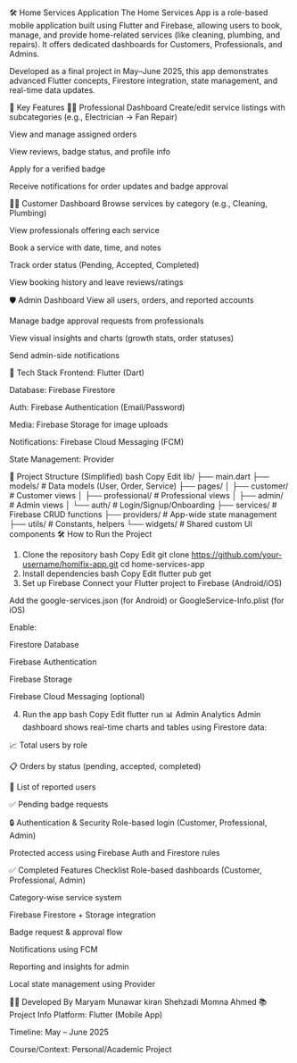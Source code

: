 🛠️ Home Services Application
The Home Services App is a role-based mobile application built using Flutter and Firebase, allowing users to book, manage, and provide home-related services (like cleaning, plumbing, and repairs). It offers dedicated dashboards for Customers, Professionals, and Admins.

Developed as a final project in May–June 2025, this app demonstrates advanced Flutter concepts, Firestore integration, state management, and real-time data updates.

📱 Key Features
👨‍🔧 Professional Dashboard
Create/edit service listings with subcategories (e.g., Electrician → Fan Repair)

View and manage assigned orders

View reviews, badge status, and profile info

Apply for a verified badge

Receive notifications for order updates and badge approval

👩‍💼 Customer Dashboard
Browse services by category (e.g., Cleaning, Plumbing)

View professionals offering each service

Book a service with date, time, and notes

Track order status (Pending, Accepted, Completed)

View booking history and leave reviews/ratings

🛡️ Admin Dashboard
View all users, orders, and reported accounts

Manage badge approval requests from professionals

View visual insights and charts (growth stats, order statuses)

Send admin-side notifications

🔧 Tech Stack
Frontend: Flutter (Dart)

Database: Firebase Firestore

Auth: Firebase Authentication (Email/Password)

Media: Firebase Storage for image uploads

Notifications: Firebase Cloud Messaging (FCM)

State Management: Provider

📁 Project Structure (Simplified)
bash
Copy
Edit
lib/
├── main.dart
├── models/                 # Data models (User, Order, Service)
├── pages/
│   ├── customer/           # Customer views
│   ├── professional/       # Professional views
│   ├── admin/              # Admin views
│   └── auth/               # Login/Signup/Onboarding
├── services/               # Firebase CRUD functions
├── providers/              # App-wide state management
├── utils/                  # Constants, helpers
└── widgets/                # Shared custom UI components
🛠️ How to Run the Project
1. Clone the repository
bash
Copy
Edit
git clone https://github.com/your-username/homifix-app.git
cd home-services-app
2. Install dependencies
bash
Copy
Edit
flutter pub get
3. Set up Firebase
Connect your Flutter project to Firebase (Android/iOS)

Add the google-services.json (for Android) or GoogleService-Info.plist (for iOS)

Enable:

Firestore Database

Firebase Authentication

Firebase Storage

Firebase Cloud Messaging (optional)

4. Run the app
bash
Copy
Edit
flutter run
📊 Admin Analytics
Admin dashboard shows real-time charts and tables using Firestore data:

📈 Total users by role

📋 Orders by status (pending, accepted, completed)

🚩 List of reported users

✅ Pending badge requests

🔒 Authentication & Security
Role-based login (Customer, Professional, Admin)

Protected access using Firebase Auth and Firestore rules

✅ Completed Features Checklist
 Role-based dashboards (Customer, Professional, Admin)

 Category-wise service system

 Firebase Firestore + Storage integration

 Badge request & approval flow

 Notifications using FCM

 Reporting and insights for admin

 Local state management using Provider

👨‍💻 Developed By
Maryam Munawar
kiran Shehzadi
Momna Ahmed
📚 Project Info
Platform: Flutter (Mobile App)

Timeline: May – June 2025

Course/Context: Personal/Academic Project
